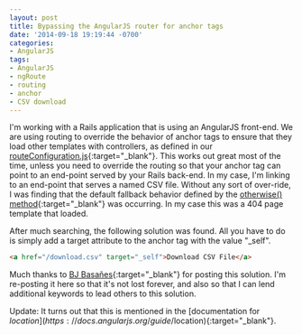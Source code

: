 ```yaml
---
layout: post
title: Bypassing the AngularJS router for anchor tags
date: '2014-09-18 19:19:44 -0700'
categories:
- AngularJS
tags:
- AngularJS
- ngRoute
- routing
- anchor
- CSV download
---
```


I'm working with a Rails application that is using an AngularJS front-end. We are using routing to override the behavior of anchor tags to ensure that they load other templates with controllers, as defined in our 
[routeConfiguration.js](https://github.com/ets-berkeley-edu/calcentral/blob/d738be94/app/assets/javascripts/angular/configuration/routeConfiguration.js#L12){:target="_blank"}. This works out great most of the time, unless you need to override the routing so that your anchor tag can point to an end-point served by your Rails back-end. In my case, I'm linking to an end-point that serves a named CSV file. Without any sort of over-ride, I was finding that the default fallback behavior defined by the [otherwise() method](https://docs.angularjs.org/api/ngRoute/provider/$routeProvider#otherwise){:target="_blank"} was occurring. In my case this was a 404 page template that loaded.

After much searching, the following solution was found. All you have to do is simply add a target attribute to the anchor tag with the value "_self".

``` html
<a href="/download.csv" target="_self">Download CSV File</a>
```

Much thanks to [BJ Basañes](https://coderwall.com/p/em4vua){:target="_blank"}
 for posting this solution. I'm re-posting it here so that it's not lost forever, and also so that I can lend additional keywords to lead others to this solution.

Update: It turns out that this is mentioned in the [documentation for $location](https://docs.angularjs.org/guide/$location){:target="_blank"}.
